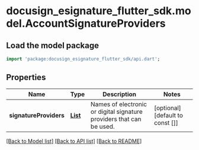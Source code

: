 # docusign_esignature_flutter_sdk.model.AccountSignatureProviders

## Load the model package
```dart
import 'package:docusign_esignature_flutter_sdk/api.dart';
```

## Properties
Name | Type | Description | Notes
------------ | ------------- | ------------- | -------------
**signatureProviders** | [**List<AccountSignatureProvider>**](AccountSignatureProvider.md) | Names of electronic or digital signature providers that can be used. | [optional] [default to const []]

[[Back to Model list]](../README.md#documentation-for-models) [[Back to API list]](../README.md#documentation-for-api-endpoints) [[Back to README]](../README.md)


